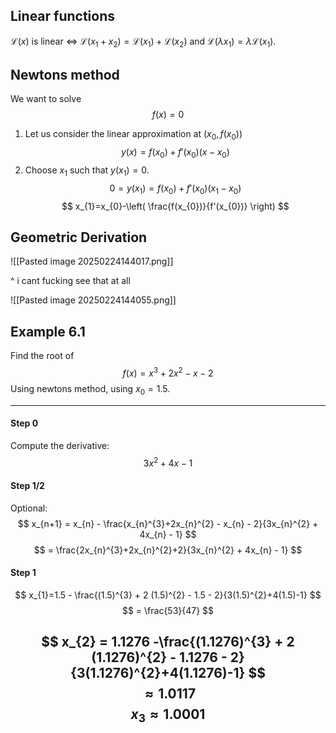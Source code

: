 
## Linear functions

$\mathcal{L}(x)$ is linear $\iff$ $\mathcal{L}(x_{1}+x_{2}) = \mathcal{L}(x_{1}) + \mathcal{L}(x_{2})$ and $\mathcal{L}(\lambda x_{1}) = \lambda \mathcal{L}(x_{1})$.

## Newtons method

We want to solve $$
f(x) = 0
$$
1. Let us consider the linear approximation at $(x_{0}, f(x_{0}))$ $$
y(x) = f(x_{0}) + f'(x_{0})(x-x_{0})
$$
2. Choose $x_{1}$ such that $y(x_{1}) = 0$. $$
0 = y(x_{1}) = f(x_{0}) + f'(x_{0}) (x_{1}-x_{0})
$$
$$
x_{1}=x_{0}-\left( \frac{f(x_{0})}{f'(x_{0})} \right)
$$

## Geometric Derivation

![[Pasted image 20250224144017.png]]

^ i cant fucking see that at all 

![[Pasted image 20250224144055.png]]


## Example 6.1

Find the root of $$
f(x) = x^{3} + 2x^{2} - x -2
$$
Using newtons method, using $x_{0} = 1.5$.

---

#### Step 0

Compute the derivative: $$
3x^{2} + 4x - 1
$$
#### Step 1/2

Optional: $$
x_{n+1} = x_{n} - \frac{x_{n}^{3}+2x_{n}^{2} - x_{n} - 2}{3x_{n}^{2} + 4x_{n} - 1}
$$
$$
= \frac{2x_{n}^{3}+2x_{n}^{2}+2}{3x_{n}^{2} + 4x_{n} - 1}
$$
#### Step 1

$$
x_{1}=1.5 - \frac{(1.5)^{3} + 2 (1.5)^{2} - 1.5 - 2}{3(1.5)^{2}+4(1.5)-1}
$$
$$
= \frac{53}{47}
$$

$$
x_{2} = 1.1276 -\frac{(1.1276)^{3} + 2 (1.1276)^{2} - 1.1276 - 2}{3(1.1276)^{2}+4(1.1276)-1}
$$
$$
\approx 1.0117
$$
$$
x_{3} \approx 1.0001
$$
---

